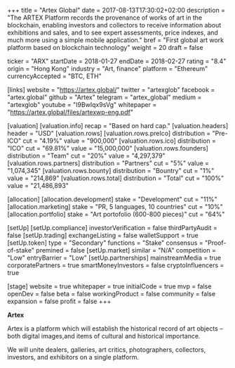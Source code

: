 +++
title = "Artex Global"
date = 2017-08-13T17:30:02+02:00
description = "The ARTEX Platform records the provenance of works of art in the blockchain, enabling investors and collectors to receive information about exhibitions and sales, and to see expert assessments, price indexes, and much more using a simple mobile application."
bref = "First global art work platform based on blockchain technology"
weight = 20
draft = false

ticker = "ARX"
startDate = 2018-01-27
endDate = 2018-02-27
rating = "8.4"
origin = "Hong Kong"
industry = "Art, finance"
platform = "Ethereum"
currencyAccepted = "BTC, ETH"

[links]
  website = "https://artex.global/"
  twitter = "artexglob"
  facebook = "artex.global"
  github = "Artex"
  telegram = "artex_global"
  medium = "artexglob"
  youtube = "I9BwIqx9sVg"
  whitepaper = "https://artex.global/files/artexwp-eng.pdf"

[valuation]
  [valuation.info]
    recap = "Based on hard cap."
  [valuation.headers]
    header = "USD"
  [valuation.rows]
    [valuation.rows.preIco]
      distribution = "Pre-ICO"
      cut = "4.19%"
      value = "900,000"
    [valuation.rows.ico]
      distribution = "ICO"
      cut = "69.81%"
      value = "15,000,000"
    [valuation.rows.founders]
      distribution = "Team"
      cut = "20%"
      value = "4,297,379"
    [valuation.rows.partners]
      distribution = "Partners"
      cut = "5%"
      value = "1,074,345"
    [valuation.rows.bounty]
      distribution = "Bountry"
      cut = "1%"
      value = "214,869"
    [valuation.rows.total]
      distribution = "Total"
      cut = "100%"
      value = "21,486,893"

[allocation]
  [allocation.development]
    stake = "Development"
    cut = "11%"
  [allocation.marketing]
    stake = "PR, 5 languages, 10 countries"
    cut = "10%"
  [allocation.portfolio]
    stake = "Art portofolio (600-800 pieces)"
    cut = "64%"

[setUp]
  [setUp.compliance]
    investorVerification = false
    thirdPartyAudit = false
  [setUp.trading]
    exchangeListing = false
    walletSupport = true
  [setUp.token]
    type = "Secondary"
    functions = "Stake"
    consensus = "Proof-of-stake"
    premined = false
  [setUp.market]
    similar = "N/A"
    competition = "Low"
    entryBarrier = "Low"
  [setUp.partnerships]
    mainstreamMedia = true
    corporatePartners = true
    smartMoneyInvestors = false
    cryptoInfluencers = true

[stage]
  website = true
  whitepaper = true
  initialCode = true
  mvp = false
  openDev = false
  beta = false
  workingProduct = false
  community = false
  expansion = false
  profit = false
+++

**Artex**

Artex is a platform which will establish the historical record of art objects – both digital images,and items of cultural and historical importance.  

We will unite dealers, galleries, art critics, photographers, collectors, investors, and exhibitors on a single platform. 



